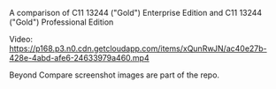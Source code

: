 A comparison of C11 13244 ("Gold") Enterprise Edition and C11 13244 ("Gold") Professional Edition

Video: https://p168.p3.n0.cdn.getcloudapp.com/items/xQunRwJN/ac40e27b-428e-4abd-afe6-24633979a460.mp4

Beyond Compare screenshot images are part of the repo.
